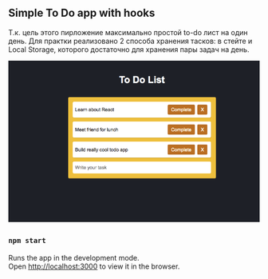 ## Simple To Do app with hooks

Т.к. цель этого пирложение максимально простой to-do лист на один день. Для
практки реализовано 2 способа хранения тасков: в стейте и Local Storage,
которого достаточно для хранения пары задач на день.

<img alt="to do app" src="./src/to-do-view.png" />

### `npm start`

Runs the app in the development mode.<br> Open
[http://localhost:3000](http://localhost:3000) to view it in the browser.
